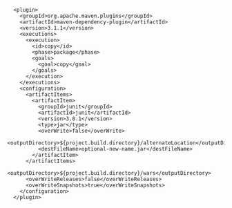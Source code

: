       <plugin>
        <groupId>org.apache.maven.plugins</groupId>
        <artifactId>maven-dependency-plugin</artifactId>
        <version>3.1.1</version>
        <executions>
          <execution>
            <id>copy</id>
            <phase>package</phase>
            <goals>
              <goal>copy</goal>
            </goals>
          </execution>
        </executions>
        <configuration>
          <artifactItems>
            <artifactItem>
              <groupId>junit</groupId>
              <artifactId>junit</artifactId>
              <version>3.8.1</version>
              <type>jar</type>
              <overWrite>false</overWrite>
              <outputDirectory>${project.build.directory}/alternateLocation</outputDirectory>
              <destFileName>optional-new-name.jar</destFileName>
            </artifactItem>
          </artifactItems>
          <outputDirectory>${project.build.directory}/wars</outputDirectory>
          <overWriteReleases>false</overWriteReleases>
          <overWriteSnapshots>true</overWriteSnapshots>
        </configuration>
      </plugin>
